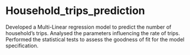 # Household_trips_prediction
Developed a Multi-Linear regression model to predict the number of household’s trips. Analysed the parameters influencing the rate of trips. Performed the statistical tests to assess the goodness of fit for the model specification.
